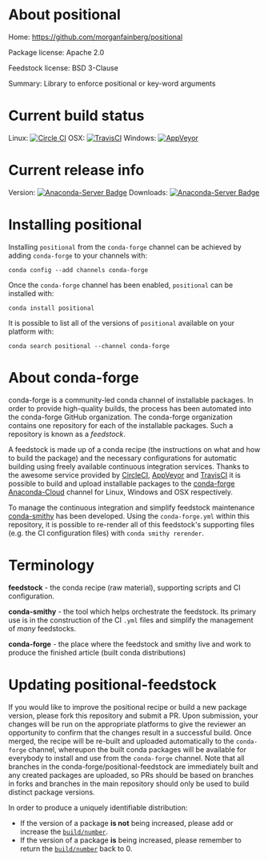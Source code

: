 About positional
================

Home: https://github.com/morganfainberg/positional

Package license: Apache 2.0

Feedstock license: BSD 3-Clause

Summary: Library to enforce positional or key-word arguments



Current build status
====================

Linux: [![Circle CI](https://circleci.com/gh/conda-forge/positional-feedstock.svg?style=shield)](https://circleci.com/gh/conda-forge/positional-feedstock)
OSX: [![TravisCI](https://travis-ci.org/conda-forge/positional-feedstock.svg?branch=master)](https://travis-ci.org/conda-forge/positional-feedstock)
Windows: [![AppVeyor](https://ci.appveyor.com/api/projects/status/github/conda-forge/positional-feedstock?svg=True)](https://ci.appveyor.com/project/conda-forge/positional-feedstock/branch/master)

Current release info
====================
Version: [![Anaconda-Server Badge](https://anaconda.org/conda-forge/positional/badges/version.svg)](https://anaconda.org/conda-forge/positional)
Downloads: [![Anaconda-Server Badge](https://anaconda.org/conda-forge/positional/badges/downloads.svg)](https://anaconda.org/conda-forge/positional)

Installing positional
=====================

Installing `positional` from the `conda-forge` channel can be achieved by adding `conda-forge` to your channels with:

```
conda config --add channels conda-forge
```

Once the `conda-forge` channel has been enabled, `positional` can be installed with:

```
conda install positional
```

It is possible to list all of the versions of `positional` available on your platform with:

```
conda search positional --channel conda-forge
```


About conda-forge
=================

conda-forge is a community-led conda channel of installable packages.
In order to provide high-quality builds, the process has been automated into the
conda-forge GitHub organization. The conda-forge organization contains one repository
for each of the installable packages. Such a repository is known as a *feedstock*.

A feedstock is made up of a conda recipe (the instructions on what and how to build
the package) and the necessary configurations for automatic building using freely
available continuous integration services. Thanks to the awesome service provided by
[CircleCI](https://circleci.com/), [AppVeyor](http://www.appveyor.com/)
and [TravisCI](https://travis-ci.org/) it is possible to build and upload installable
packages to the [conda-forge](https://anaconda.org/conda-forge)
[Anaconda-Cloud](http://docs.anaconda.org/) channel for Linux, Windows and OSX respectively.

To manage the continuous integration and simplify feedstock maintenance
[conda-smithy](http://github.com/conda-forge/conda-smithy) has been developed.
Using the ``conda-forge.yml`` within this repository, it is possible to re-render all of
this feedstock's supporting files (e.g. the CI configuration files) with ``conda smithy rerender``.


Terminology
===========

**feedstock** - the conda recipe (raw material), supporting scripts and CI configuration.

**conda-smithy** - the tool which helps orchestrate the feedstock.
                   Its primary use is in the construction of the CI ``.yml`` files
                   and simplify the management of *many* feedstocks.

**conda-forge** - the place where the feedstock and smithy live and work to
                  produce the finished article (built conda distributions)


Updating positional-feedstock
=============================

If you would like to improve the positional recipe or build a new
package version, please fork this repository and submit a PR. Upon submission,
your changes will be run on the appropriate platforms to give the reviewer an
opportunity to confirm that the changes result in a successful build. Once
merged, the recipe will be re-built and uploaded automatically to the
`conda-forge` channel, whereupon the built conda packages will be available for
everybody to install and use from the `conda-forge` channel.
Note that all branches in the conda-forge/positional-feedstock are
immediately built and any created packages are uploaded, so PRs should be based
on branches in forks and branches in the main repository should only be used to
build distinct package versions.

In order to produce a uniquely identifiable distribution:
 * If the version of a package **is not** being increased, please add or increase
   the [``build/number``](http://conda.pydata.org/docs/building/meta-yaml.html#build-number-and-string).
 * If the version of a package **is** being increased, please remember to return
   the [``build/number``](http://conda.pydata.org/docs/building/meta-yaml.html#build-number-and-string)
   back to 0.
